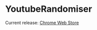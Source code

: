 # YoutubeRandomiser

Current release: [Chrome Web Store](https://chrome.google.com/webstore/detail/youtube-randomiser/kbonbjcebioebdkiceoobjjgdjllmklo)
